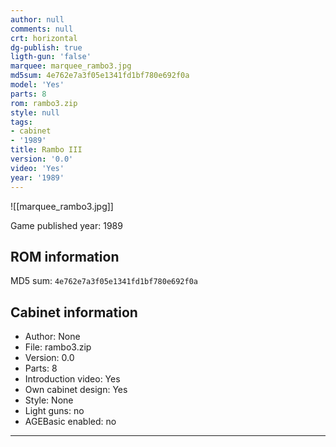 ```yaml
---
author: null
comments: null
crt: horizontal
dg-publish: true
ligth-gun: 'false'
marquee: marquee_rambo3.jpg
md5sum: 4e762e7a3f05e1341fd1bf780e692f0a
model: 'Yes'
parts: 8
rom: rambo3.zip
style: null
tags:
- cabinet
- '1989'
title: Rambo III
version: '0.0'
video: 'Yes'
year: '1989'
---
```


![[marquee_rambo3.jpg]]

Game published year: 1989

## ROM information

MD5 sum: `4e762e7a3f05e1341fd1bf780e692f0a` 

## Cabinet information

- Author: None
- File: rambo3.zip
- Version: 0.0
- Parts: 8
- Introduction video: Yes
- Own cabinet design: Yes
- Style: None
- Light guns: no
- AGEBasic enabled: no

---
